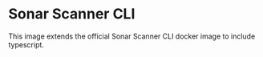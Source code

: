 # Sonar Scanner CLI

This image extends the official Sonar Scanner CLI docker image to include typescript.